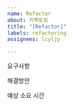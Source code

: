 ```yaml
---
name: Refactor
about: 리팩토링
title: "[Refactor]"
labels: refactoring
assignees: lcyljy

---
```


요구사항

해결방안

예상 소요 시간
